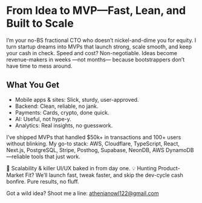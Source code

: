 # From Idea to MVP—Fast, Lean, and Built to Scale

I’m your no-BS fractional CTO who doesn’t nickel-and-dime you for equity. I turn startup dreams into MVPs that launch strong, scale smooth, and keep your cash in check. Speed and cost? Non-negotiable. Ideas become revenue-makers in weeks —not months— because bootstrappers don’t have time to mess around.

## What You Get

- Mobile apps & sites: Slick, sturdy, user-approved.
- Backend: Clean, reliable, no jank.
- Payments: Cards, crypto, done quick.
- AI: Useful, not hype-y.
- Analytics: Real insights, no guesswork.

I’ve shipped MVPs that handled $50k+ in transactions and 100+ users without blinking. My go-to stack: AWS, Cloudflare, TypeScript, React, Next.js, PostgreSQL, Stripe, Posthog, Supabase, NeonDB, AWS DynamoDB—reliable tools that just work.

🚀 Scalability & killer UI/UX baked in from day one.
💡 Hunting Product-Market Fit? We’ll launch fast, tweak faster, and skip the dev-cycle cash bonfire. Pure results, no fluff.

Got a wild idea? Shoot me a line: [athenianowl122@gmail.com](mailto:athenianowl122@gmail.com)

<!--
**ironheart122/ironheart122** is a ✨ _special_ ✨ repository because its `README.md` (this file) appears on your GitHub profile.

Here are some ideas to get you started:

- 🔭 I'm currently working on ...
- 🌱 I'm currently learning ...
- 👯 I'm looking to collaborate on ...
- 🤔 I'm looking for help with ...
- 💬 Ask me about ...
- 📫 How to reach me: ...
- 😄 Pronouns: ...
-
- ⚡ Fun fact: ...
-->

